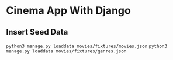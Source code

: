 # Cinema App With Django

## Insert Seed Data

`python3 manage.py loaddata movies/fixtures/movies.json`
`python3 manage.py loaddata movies/fixtures/genres.json`
